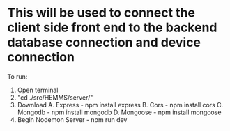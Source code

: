 # This will be used to connect the client side front end to the backend database connection and device connection

To run:

1. Open terminal
2. "cd ./src/HEMMS/server/"
3. Download
    A. Express - npm install express
    B. Cors - npm install cors
    C. Mongodb - npm install mongodb
    D. Mongoose - npm install mongoose
4. Begin Nodemon Server - npm run dev
